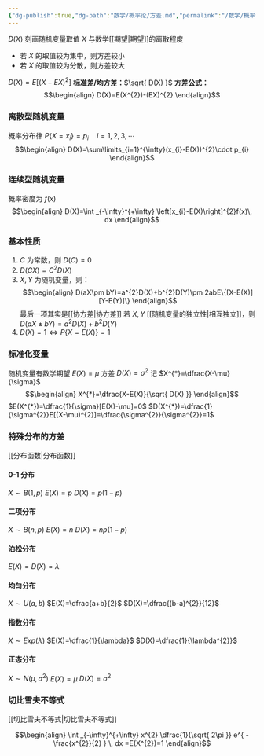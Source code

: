 ```yaml
---
{"dg-publish":true,"dg-path":"数学/概率论/方差.md","permalink":"/数学/概率论/方差/","dgPassFrontmatter":true,"noteIcon":"","created":"2024-04-27T12:49:40.046+08:00","updated":"2024-05-07T14:07:11.470+08:00"}
---
```


$D(X)$
刻画随机变量取值 $X$ 与数学[[期望\|期望]]的离散程度
- 若 $X$ 的取值较为集中，则方差较小
- 若 $X$ 的取值较为分散，则方差较大

$D(X)=E[(X-EX)^{2}]$
**标准差/均方差：**$\sqrt{ D(X) }$
**方差公式：**
$$\begin{align}
D(X)=E(X^{2})-(EX)^{2}
\end{align}$$
### 离散型随机变量
概率分布律 $P\left\{X=x_{i} \right\}=p_{i}\quad i=1,2,3,\cdots$
$$\begin{align}
D(X)=\sum\limits_{i=1}^{\infty}(x_{i}-E(X))^{2}\cdot p_{i}
\end{align}$$
### 连续型随机变量
概率密度为 $f(x)$
$$\begin{align}
D(X)=\int _{-\infty}^{+\infty} \left[x_{i}-E(X)\right]^{2}f(x)\, dx 
\end{align}$$

### 基本性质
1.  $C$ 为常数，则 $D(C)=0$
2.  $D(CX)=C^{2}D(X)$
3.  $X,Y$ 为随机变量，则：
$$\begin{align}
D(aX\pm bY)=a^{2}D(X)+b^{2}D(Y)\pm 2abE\{[X-E(X)][Y-E(Y)]\}
\end{align}$$
	最后一项其实是[[协方差\|协方差]]
	若 $X,Y$ [[随机变量的独立性\|相互独立]]，则
	$D(aX\pm bY)=a^{2}D(X)+b^{2}D(Y)$
4. $D(X)=1 \Leftrightarrow P\left\{X=E(X) \right\}=1$

### 标准化变量
随机变量有数学期望 $E(X)=\mu$   方差 $D(X)=\sigma^{2}$
记 $X^{*}=\dfrac{X-\mu}{\sigma}$ 
$$\begin{align}
X^{*}=\dfrac{X-E(X)}{\sqrt{ D(X) }}
\end{align}$$
$E(X^{*})=\dfrac{1}{\sigma}[E(X)-\mu]=0$
$D(X^{*})=\dfrac{1}{\sigma^{2}}E[(X-\mu)^{2}]=\dfrac{\sigma^{2}}{\sigma^{2}}=1$


### 特殊分布的方差
[[分布函数\|分布函数]]
#### 0-1 分布
$X\sim B(1,p)$
$E(X)=p$
$D(X)=p(1-p)$

#### 二项分布
$X\sim B(n,p)$
$E(X)=n$
$D(X)=np(1-p)$
#### 泊松分布
$E(X)=D(X)=\lambda$

#### 均匀分布
$X\sim U(a,b)$
$E(X)=\dfrac{a+b}{2}$
$D(X)=\dfrac{(b-a)^{2}}{12}$
#### 指数分布
$X\sim Exp(\lambda)$
$E(X)=\dfrac{1}{\lambda}$
$D(X)=\dfrac{1}{\lambda^{2}}$
#### 正态分布
$X\sim N(\mu,\sigma^{2})$
$E(X)=\mu$
$D(X)=\sigma^{2}$

### 切比雪夫不等式
[[切比雪夫不等式\|切比雪夫不等式]]


$$\begin{align}
\int _{-\infty}^{+\infty} x^{2} \dfrac{1}{\sqrt{ 2\pi }} e^{ - \frac{x^{2}}{2} } \, dx =E(X^{2})=1
\end{align}$$